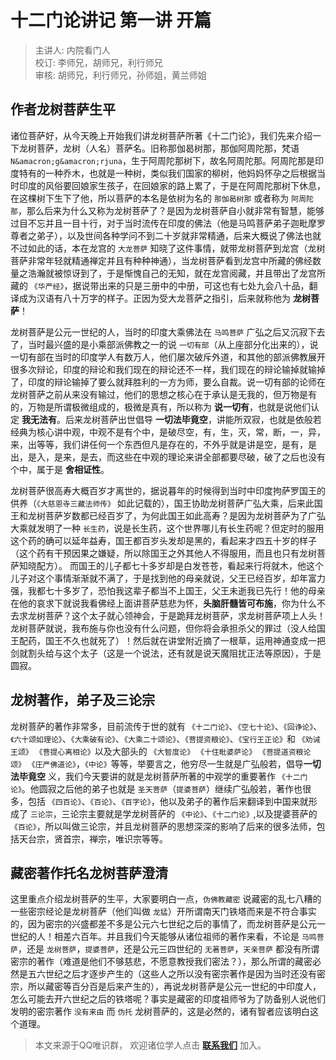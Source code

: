 # 十二门论讲记 第一讲 开篇

> 主讲人: 内院看门人 <br />
> 校订: 李师兄，胡师兄，利行师兄 <br />
> 审核: 胡师兄，利行师兄，孙师姐，黄兰师姐 <br />

## 作者龙树菩萨生平

诸位菩萨好，从今天晚上开始我们讲龙树菩萨所著《十二门论》，我们先来介绍一下龙树菩萨，龙树（人名）菩萨名。旧称那伽曷树那，那伽阿周陀那，梵语 `N&amacron;g&amacron;rjuna`，生于阿周陀那树下，故名阿周陀那。阿周陀那是印度特有的一种乔木，也就是一种树，类似我们国家的柳树，他妈妈怀孕之后根据当时印度的风俗要回娘家生孩子，在回娘家的路上累了，于是在阿周陀那树下休息，在这棵树下生下了他，所以菩萨的本名是依树为名的 `那伽曷树那` 或者称为 `阿周陀那`，那么后来为什么又称为龙树菩萨了？是因为龙树菩萨自小就非常有智慧，能够过目不忘并且一目十行，对于当时流传在印度的佛法（他是马鸣菩萨弟子迦毗摩罗尊者之弟子），以及世间各种学问不到二十岁就非常精通，后来大概说了佛法也就不过如此的话，本在龙宫的 `大龙菩萨` 知晓了这件事情，就带龙树菩萨到龙宫（龙树菩萨非常年轻就精通禅定并且有种种神通），当龙树菩萨看到龙宫中所藏的佛经数量之浩瀚就被惊讶到了，于是惭愧自己的无知，就在龙宫阅藏，并且带出了龙宫所藏的 `《华严经》`，据说带出来的只是三册中的中册，可这也有七处九会八十品，翻译成为汉语有八十万字的样子。正因为受大龙菩萨之指引，后来就称他为 **龙树菩萨**！


龙树菩萨是公元一世纪的人，当时的印度大乘佛法在 `马鸣菩萨` 广弘之后又沉寂下去了，当时最兴盛的是小乘部派佛教之一的说 `一切有部`（从上座部分化出来的），说一切有部在当时的印度学人有数万人，他们屡次破斥外道，和其他的部派佛教展开很多次辩论，印度的辩论和我们现在的辩论还不一样，我们现在的辩论输掉就输掉了，印度的辩论输掉了要么就拜胜利的一方为师，要么自裁。说一切有部的论师在龙树菩萨之前从来没有输过，他们的思想之核心在于承认是无我的，但万物是有的，万物是所谓极微组成的，极微是真有，所以称为 **说一切有**，也就是说他们认定 **我无法有**。后来龙树菩萨出世倡导 **一切法毕竟空**，讲能所双寂，也就是依般若经典为核心讲中观，中观不是有个中，是破尽空，有，生，灭，常，断，一，异，来，出等等，我们讲任何一个东西但凡是存在的，不外乎就是讲是空，是有，是出，是入，是来，是去，而这些在中观的理论来讲全部都要尽破，破了之后也没有个中，属于是 **舍相证性**。


龙树菩萨很高寿大概百岁才离世的，据说暮年的时候得到当时中印度拘萨罗国王的供养（`《大慈恩寺三藏法师传》` 如此记载的），国王协助龙树菩萨广弘大乘，后来此国王和龙树菩萨岁数都已经百岁了，为何此国王如此高寿？是因为龙树菩萨为了广弘大乘就发明了一种 `长生药`，说是长生药，这个世界哪儿有长生药呢？但定时的服用这个药的确可以延年益寿，国王都百岁头发却是黑的，看起来才四五十岁的样子（这个药有干预因果之嫌疑，所以除国王之外其他人不得服用，而且也只有龙树菩萨知晓配方）。
而国王的儿子都七十多岁却是白发苍苍，看起来行将就木，他这个儿子对这个事情渐渐就不满了，于是找到他的母亲就说，父王已经百岁，却年富力强，我都七十多岁了，恐怕我这辈子都当不上国王，父王未逝我已先行！他的母亲在他的哀求下就说我看佛经上面讲菩萨慈悲为怀，**头脑肝髓皆可布施**，你为什么不去求龙树菩萨？这个太子就心领神会，于是跪拜龙树菩萨，求龙树菩萨项上人头！龙树菩萨就说，我布施与你也没有什么问题，但你将会承担杀父的罪过（没人给国王配药，国王不久也就死了）！然后就在讲堂附近摘了一根草，运用神通变成一把剑就割头给与这个太子（这是一个说法，还有就是说天魔阻扰正法等原因），于是圆寂。

## 龙树著作，弟子及三论宗

龙树菩萨的著作非常多，目前流传于世的就有 `《十二门论》`、`《空七十论》`、`《回诤论》`、`《六十颂如理论》`、`《大乘破有论》`、`《大乘二十颂论》`、`《菩提资粮论》`、`《宝行王正论》`和 `《劝诫王颂》` `《菩提心离相论》`以及大部头的 `《大智度论》` `《十住毗婆萨论》` `《菩提道资粮论颂》` `《庄严佛道论》`，`《中论》`等等，举要言之，他穷尽一生就是广弘般若，倡导**一切法毕竟空** 义，我们今天要讲的就是龙树菩萨所著的中观学的重要著作 `《十二门论》`。他圆寂之后他的弟子也就是 `圣天菩萨`（`提婆菩萨`）继续广弘般若，著作也很多，包括 `《四百论》`、`《百论》`、`《百字论》`，他以及弟子的著作后来翻译到中国来就形成了 `三论宗`，三论宗主要就是学龙树菩萨的 `《中论》`、`《十二门论》`,以及提婆菩萨的 `《百论》`，所以叫做三论宗，并且龙树菩萨的思想深深的影响了后来的很多法师，包括天台宗，贤首宗，禅宗，唯识宗等等。


## 藏密著作托名龙树菩萨澄清

这里重点介绍龙树菩萨的生平，大家要明白一点，`伪佛教藏密` 说藏密的乱七八糟的一些密宗经论是龙树菩萨（他们叫做 `龙猛`）开所谓南天门铁塔而来是不符合事实的，因为密宗的兴盛都差不多是公元六七世纪之后的事情了，而龙树菩萨是公元一世纪的人！相差六百年。并且我们今天能够从诸位祖师的著作来看，不论是 `马鸣菩萨`，还是 `龙树菩萨`，`提婆菩萨`，还是公元三四世纪的 `无著菩萨`，`天亲菩萨` 都没有所谓密宗的著作（难道是他们不够慈悲，不愿意教授我们密法？），那么所谓的藏密必然是五六世纪之后才逐步产生的（这些人之所以没有密宗著作是因为当时还没有密宗，所以藏密等百分百是后来产生的），再说龙树菩萨是公元一世纪的中印度人，怎么可能去开六世纪之后的铁塔呢？事实是藏密的印度祖师爷为了防备别人说他们发明的密宗著作 `没有来由` 而 `伪托` 龙树菩萨的，这是必然的，诸有智者应该明白这个道理。


> 本文来源于QQ唯识群， 欢迎诸位学人点击 **[联系我们](https://mp.weixin.qq.com/s/lZCfWjmLjgNR165Tx4_bCQ)** 加入。
